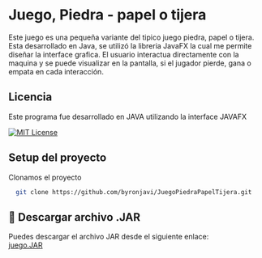 # Juego, Piedra - papel o tijera

Este juego es una pequeña variante del tipico juego piedra, papel o tijera.
Esta desarrollado en Java, se utilizó la libreria JavaFX la cual me permite diseñar la interface grafica. 
El usuario interactua directamente con la maquina y se puede visualizar en la pantalla, si el jugador pierde, gana o empata en cada interacción.




## Licencia

Este programa fue desarrollado en JAVA utilizando la interface JAVAFX

[![MIT License](https://img.shields.io/badge/License-MIT-green.svg)](https://choosealicense.com/licenses/mit/)




## Setup del proyecto

Clonamos el proyecto

```bash
  git clone https://github.com/byronjavi/JuegoPiedraPapelTijera.git
```


## 📲 Descargar archivo .JAR

Puedes descargar el archivo JAR desde el siguiente enlace:  
[juego.JAR](https://drive.google.com/file/d/1D55N4K9TvLWnwtaw2sWKtQ1FVSH3REb-/view?usp=sharing)
```

